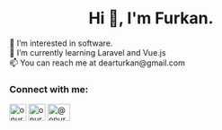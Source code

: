 <h1 align="center">Hi 👋, I'm Furkan.</h1>
👀 I’m interested in software. <br>
🌱 I’m currently learning Laravel and Vue.js  <br>
📫 You can reach me at dearturkan@gmail.com  <br>

<h3 align="left">Connect with me:</h3>
<p align="left">
<a href="https://linkedin.com/in/fturkan" target="blank"><img align="center" src="https://velanovascular.com/wp-content/uploads/2020/06/LinkedIn.png" alt="onurbolukbas" height="30" width="30" /></a>
<a href="https://instagram.com/furkan.turkan" target="blank"><img align="center" src="https://upload.wikimedia.org/wikipedia/commons/thumb/e/e7/Instagram_logo_2016.svg/1200px-Instagram_logo_2016.svg.png" alt="onurbolukbas" height="30" width="30" /></a>
<a href="https://medium.com/@fturkan" target="blank"><img align="center" src="https://cdn.jsdelivr.net/npm/simple-icons@3.0.1/icons/medium.svg" alt="@onurbolukbas" height="30" width="40" /></a>
</p>
